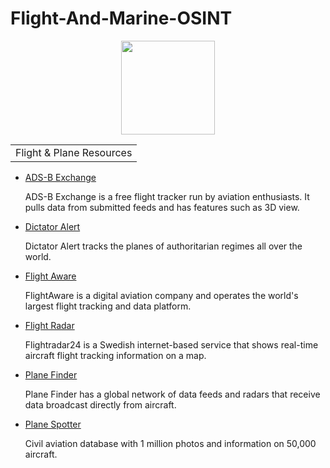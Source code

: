 # Flight-And-Marine-OSINT
<p align="center">
  <img width="150" height="150" src="https://www.cqcore.uk/wp-content/uploads/2021/04/cropped-cropped-Capture-2.png">
<table>
    <tr>
        <td>Flight & Plane Resources</td>
    </tr>
</table>
<ul>
<li><A href="https://adsbexchange.com/">ADS-B Exchange</A></li>
 <p>ADS-B Exchange is a free flight tracker run by aviation enthusiasts. It pulls data from submitted feeds and has features such as 3D view.</p>
<li><a href="https://data.dictatoralert.org/">Dictator Alert</a></li> 
 <p>Dictator Alert tracks the planes of authoritarian regimes all over the world.</p>
<li><a href="https://flightaware.com/">Flight Aware</a></li>
 <p>FlightAware is a digital aviation company and operates the world's largest flight tracking and data platform.</p>
<li><a href="https://flightradar24.com/">Flight Radar</a></li>
 <p>Flightradar24 is a Swedish internet-based service that shows real-time aircraft flight tracking information on a map.</p>
<li><a href="https://planefinder.net/">Plane Finder</a></li> 
 <p>Plane Finder has a global network of data feeds and radars that receive data broadcast directly from aircraft.</p>
<li><a href="https://www.planespotters.net/">Plane Spotter</a></li>
 <p>Civil aviation database with 1 million photos and information on 50,000 aircraft.</p>
</ul>  
